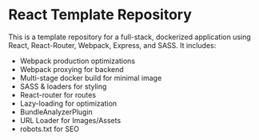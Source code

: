# React Template Repository

This is a template repository for a full-stack, dockerized application using React, React-Router, Webpack, Express, and SASS. It includes:

- Webpack production optimizations
- Webpack proxying for backend
- Multi-stage docker build for minimal image
- SASS & loaders for styling
- React-router for routes
- Lazy-loading for optimization
- BundleAnalyzerPlugin
- URL Loader for Images/Assets  
- robots.txt for SEO
